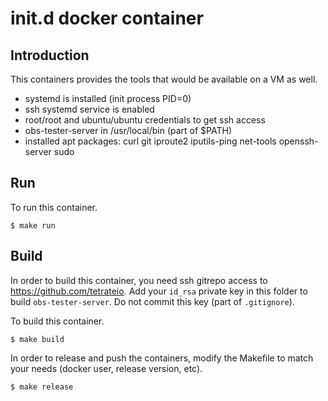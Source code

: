 # init.d docker container

## Introduction

This containers provides the tools that would be available on a VM as well.
  - systemd is installed (init process PID=0)
  - ssh systemd service is enabled
  - root/root and ubuntu/ubuntu credentials to get ssh access
  - obs-tester-server in /usr/local/bin (part of $PATH)
  - installed apt packages: curl git iproute2 iputils-ping net-tools openssh-server sudo

## Run

To run this container.

```console
$ make run
```

## Build

In order to build this container, you need ssh gitrepo access to https://github.com/tetrateio. Add your `id_rsa` private key in this folder to build `obs-tester-server`. Do not commit this key (part of `.gitignore`).

To build this container.

```console
$ make build
```

In order to release and push the containers, modify the Makefile to match your needs (docker user, release version, etc).

```console
$ make release
```
